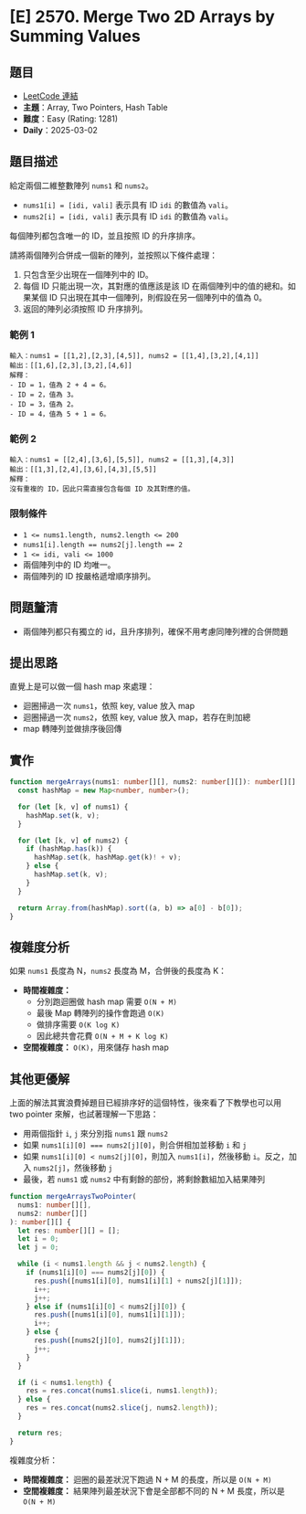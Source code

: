 # [E] 2570. Merge Two 2D Arrays by Summing Values

## 題目

- [LeetCode 連結](https://leetcode.com/problems/merge-two-2d-arrays-by-summing-values)
- **主題**：Array, Two Pointers, Hash Table
- **難度**：Easy (Rating: 1281)
- **Daily**：2025-03-02

## 題目描述

給定兩個二維整數陣列 `nums1` 和 `nums2`。

- `nums1[i] = [idi, vali]` 表示具有 ID `idi` 的數值為 `vali`。
- `nums2[i] = [idi, vali]` 表示具有 ID `idi` 的數值為 `vali`。

每個陣列都包含唯一的 ID，並且按照 ID 的升序排序。

請將兩個陣列合併成一個新的陣列，並按照以下條件處理：

1. 只包含至少出現在一個陣列中的 ID。
2. 每個 ID 只能出現一次，其對應的值應該是該 ID 在兩個陣列中的值的總和。如果某個 ID 只出現在其中一個陣列，則假設在另一個陣列中的值為 0。
3. 返回的陣列必須按照 ID 升序排列。

### 範例 1

```plain
輸入：nums1 = [[1,2],[2,3],[4,5]], nums2 = [[1,4],[3,2],[4,1]]
輸出：[[1,6],[2,3],[3,2],[4,6]]
解釋：
- ID = 1，值為 2 + 4 = 6。
- ID = 2，值為 3。
- ID = 3，值為 2。
- ID = 4，值為 5 + 1 = 6。
```

### 範例 2

```plain
輸入：nums1 = [[2,4],[3,6],[5,5]], nums2 = [[1,3],[4,3]]
輸出：[[1,3],[2,4],[3,6],[4,3],[5,5]]
解釋：
沒有重複的 ID，因此只需直接包含每個 ID 及其對應的值。
```

### 限制條件

- `1 <= nums1.length, nums2.length <= 200`
- `nums1[i].length == nums2[j].length == 2`
- `1 <= idi, vali <= 1000`
- 兩個陣列中的 ID 均唯一。
- 兩個陣列的 ID 按嚴格遞增順序排列。

## 問題釐清

- 兩個陣列都只有獨立的 id，且升序排列，確保不用考慮同陣列裡的合併問題

## 提出思路

直覺上是可以做一個 hash map 來處理：

- 迴圈掃過一次 `nums1`，依照 key, value 放入 map
- 迴圈掃過一次 `nums2`，依照 key, value 放入 map，若存在則加總
- map 轉陣列並做排序後回傳

## **實作**

```ts
function mergeArrays(nums1: number[][], nums2: number[][]): number[][] {
  const hashMap = new Map<number, number>();

  for (let [k, v] of nums1) {
    hashMap.set(k, v);
  }

  for (let [k, v] of nums2) {
    if (hashMap.has(k)) {
      hashMap.set(k, hashMap.get(k)! + v);
    } else {
      hashMap.set(k, v);
    }
  }

  return Array.from(hashMap).sort((a, b) => a[0] - b[0]);
}
```

## **複雜度分析**

如果 `nums1` 長度為 N，`nums2` 長度為 M，合併後的長度為 K：

- **時間複雜度：**
  - 分別跑迴圈做 hash map 需要 `O(N + M)`
  - 最後 Map 轉陣列的操作會跑過 `O(K)`
  - 做排序需要 `O(K log K)`
  - 因此總共會花費 `O(N + M + K log K)`
- **空間複雜度：** `O(K)`，用來儲存 hash map

## 其他更優解

上面的解法其實浪費掉題目已經排序好的這個特性，後來看了下教學也可以用 two pointer 來解，也試著理解一下思路：

- 用兩個指針 `i`, `j` 來分別指 `nums1` 跟 `nums2`
- 如果 `nums1[i][0] === nums2[j][0]`，則合併相加並移動 `i` 和 `j`
- 如果 `nums1[i][0] < nums2[j][0]`，則加入 `nums1[i]`，然後移動 `i`。反之，加入 `nums2[j]`，然後移動 `j`
- 最後，若 `nums1` 或 `nums2` 中有剩餘的部份，將剩餘數組加入結果陣列

```ts
function mergeArraysTwoPointer(
  nums1: number[][],
  nums2: number[][]
): number[][] {
  let res: number[][] = [];
  let i = 0;
  let j = 0;

  while (i < nums1.length && j < nums2.length) {
    if (nums1[i][0] === nums2[j][0]) {
      res.push([nums1[i][0], nums1[i][1] + nums2[j][1]]);
      i++;
      j++;
    } else if (nums1[i][0] < nums2[j][0]) {
      res.push([nums1[i][0], nums1[i][1]]);
      i++;
    } else {
      res.push([nums2[j][0], nums2[j][1]]);
      j++;
    }
  }

  if (i < nums1.length) {
    res = res.concat(nums1.slice(i, nums1.length));
  } else {
    res = res.concat(nums2.slice(j, nums2.length));
  }

  return res;
}
```

複雜度分析：

- **時間複雜度：** 迴圈的最差狀況下跑過 N + M 的長度，所以是 `O(N + M)`
- **空間複雜度：** 結果陣列最差狀況下會是全部都不同的 N + M 長度，所以是 `O(N + M)`
